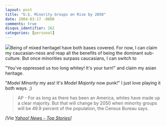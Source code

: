 ```yaml
---
layout: post
title: "U.S. Minority Groups on Rise by 2050"
date: 2004-03-17 -0800
comments: true
disqus_identifier: 262
categories: [personal]
---
```

![](/images/benetton.jpg)Being of mixed heritageI have both bases
covered. For now, I can claim my caucasian-ness and reap all the
benefits of being the dominant sub-culture. But once minorities surpass
caucasians, I can switch to

"You've oppressed us too long whitey! It's your turn!" and claim my
asian heritage.

"*Model Minority* my ass! It's *Model Majority* now punk!" I just love
playing it both ways. ;)

> AP - For as long as there has been an America, whites have made up a
> clear majority. But that will change by 2050 when minority groups will
> be 49.9 percent of the population, the Census Bureau says.

*[Via [Yahoo! News - Top
Stories](http://us.rd.yahoo.com/dailynews/rss/topstories/*http://story.news.yahoo.com/news?tmpl=story2&u=/ap/20040317/ap_on_go_ca_st_pe/america_in2050)]*

